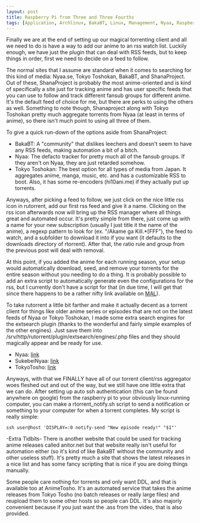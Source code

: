 ```yaml
---
layout: post
title: Raspberry Pi from Three and Three Fourths
tags: [Application, Archlinux, BakaBT, Linux, Management, Nyaa, Raspberry_Pi, Rtorrent, Rutorrent, TokyoToshokan, Torrent]
---
```


Finally we are at the end of setting up our magical torrenting client and all we need to do is have a way to add our anime to an rss watch list. Luckily enough, we have just the plugin that can deal with RSS feeds, but to keep things in order, first we need to decide on a feed to follow.

The normal sites that I assume are standard when it comes to searching for this kind of media: Nyaa.se, Tokyo Toshokan, BakaBT, and ShanaProject. Out of these, ShanaProject is probably the most anime-oriented and is kind of specifically a site just for tracking anime and has user specific feeds that you can use to follow and track different fansub groups for different anime. It's the default feed of choice for me, but there are perks to using the others as well. Something to note though, Shanaproject along with Tokyo Toshokan pretty much aggregate torrents from Nyaa (at least in terms of anime), so there isn't much point to using all three of them.

To give a quick run-down of the options aside from ShanaProject:

- BakaBT: A "community" that dislikes leechers and doesn't seem to have any RSS feeds, making automation a bit of a bitch.
- Nyaa: The defacto tracker for pretty much all of the fansub groups. If they aren't on Nyaa, they are just retarded somehow.
- Tokyo Toshokan: The best option for all types of media from Japan. It aggregates anime, manga, music, etc. and has a customizable RSS to boot. Also, it has some re-encoders (hi10ani.me) if they actually put up torrents.

Anyways, after picking a feed to follow, we just click on the nice little rss icon in rutorrent, add our first rss feed and give it a name. Clicking on the rss icon afterwards now will bring up the RSS manager where all things great and automated occur. It's pretty simple from there, just come up with a name for your new subscription (usually I just title it the name of the anime), a regexp pattern to look for (ex. "/Akame ga Kill.*\[FFF"), the feed to watch, and a subfolder to download it into if you want (it defaults to the downloads directory of rtorrent). After that, the ratio rule and group from the previous post will deal with removal.

At this point, if you added the anime for each running season, your setup would automatically download, seed, and remove your torrents for the entire season without you needing to do a thing. It is probably possible to add an extra script to automatically generate even the configurations for the rss, but I currently don't have a script for that (in due time, I will get that since there happens to be a rather nifty link available on [MAL](http://myanimelist.net/malappinfo.php?u=jurassicplayer&status=all&type=anime)).

To take rutorrent a little bit farther and make it actually decent as a torrent client for things like older anime series or episodes that are not on the latest feeds of Nyaa or Tokyo Toshokan, I made some extra search engines for the extsearch plugin (thanks to the wonderful and fairly simple examples of the other engines). Just save them into /srv/http/rutorrent/plugin/extsearch/engines/<searchengine>.php files and they should magically appear and be ready for use.

- Nyaa: [link](http://pastebin.com/D5S6NCyi)
- SukebeiNyaa: [link](http://pastebin.com/fLgXAAxu)
- TokyoTosho: [link](http://pastebin.com/mS67ZqnX)

Anyways, with that we FINALLY have all of our torrent client/rss aggregator woes fleshed out and out of the way, but we still have one little extra that we can do. After setting up auto ssh authentication (this can be found anywhere on google) from the raspberry pi to your obviously linux-running computer, you can make a rtorrent_notify.sh script to send a notification or something to your computer for when a torrent completes. My script is really simple:

    ssh user@host 'DISPLAY=:0 notify-send "New episode ready!" "$1"'  

-Extra Tidbits-
There is another website that could be used for tracking anime releases called anitor.net but that website really isn't useful for automation either (so it's kind of like BakaBT without the community and other useless stuff). It's pretty much a site that shows the latest releases in a nice list and has some fancy scripting that is nice if you are doing things manually.

Some people care nothing for torrents and only want DDL, and that is available too at AnimeTosho. It's an automated service that takes the anime releases from Tokyo Tosho (no batch releases or really large files) and reupload them to some other hosts so people can DDL. It's also majorly convenient because if you just want the .ass from the video, that is also provided. 
